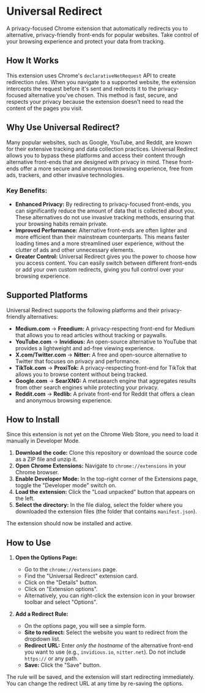 # Universal Redirect

A privacy-focused Chrome extension that automatically redirects you to alternative, privacy-friendly front-ends for popular websites. Take control of your browsing experience and protect your data from tracking.

## How It Works

This extension uses Chrome's `declarativeNetRequest` API to create redirection rules. When you navigate to a supported website, the extension intercepts the request before it's sent and redirects it to the privacy-focused alternative you've chosen. This method is fast, secure, and respects your privacy because the extension doesn't need to read the content of the pages you visit.

## Why Use Universal Redirect?

Many popular websites, such as Google, YouTube, and Reddit, are known for their extensive tracking and data collection practices. Universal Redirect allows you to bypass these platforms and access their content through alternative front-ends that are designed with privacy in mind. These front-ends offer a more secure and anonymous browsing experience, free from ads, trackers, and other invasive technologies.

### Key Benefits:

*   **Enhanced Privacy:** By redirecting to privacy-focused front-ends, you can significantly reduce the amount of data that is collected about you. These alternatives do not use invasive tracking methods, ensuring that your browsing habits remain private.
*   **Improved Performance:** Alternative front-ends are often lighter and more efficient than their mainstream counterparts. This means faster loading times and a more streamlined user experience, without the clutter of ads and other unnecessary elements.
*   **Greater Control:** Universal Redirect gives you the power to choose how you access content. You can easily switch between different front-ends or add your own custom redirects, giving you full control over your browsing experience.

## Supported Platforms

Universal Redirect supports the following platforms and their privacy-friendly alternatives:

*   **Medium.com** -> **Freedium:** A privacy-respecting front-end for Medium that allows you to read articles without tracking or paywalls.
*   **YouTube.com** -> **Invidious:** An open-source alternative to YouTube that provides a lightweight and ad-free viewing experience.
*   **X.com/Twitter.com** -> **Nitter:** A free and open-source alternative to Twitter that focuses on privacy and performance.
*   **TikTok.com** -> **ProxiTok:** A privacy-respecting front-end for TikTok that allows you to browse content without being tracked.
*   **Google.com** -> **SearXNG:** A metasearch engine that aggregates results from other search engines while protecting your privacy.
*   **Reddit.com** -> **Redlib:** A private front-end for Reddit that offers a clean and anonymous browsing experience.

## How to Install

Since this extension is not yet on the Chrome Web Store, you need to load it manually in Developer Mode.

1.  **Download the code:** Clone this repository or download the source code as a ZIP file and unzip it.
2.  **Open Chrome Extensions:** Navigate to `chrome://extensions` in your Chrome browser.
3.  **Enable Developer Mode:** In the top-right corner of the Extensions page, toggle the "Developer mode" switch on.
4.  **Load the extension:** Click the "Load unpacked" button that appears on the left.
5.  **Select the directory:** In the file dialog, select the folder where you downloaded the extension files (the folder that contains `manifest.json`).

The extension should now be installed and active.

## How to Use

1.  **Open the Options Page:**
    *   Go to the `chrome://extensions` page.
    *   Find the "Universal Redirect" extension card.
    *   Click on the "Details" button.
    *   Click on "Extension options".
    *   Alternatively, you can right-click the extension icon in your browser toolbar and select "Options".

2.  **Add a Redirect Rule:**
    *   On the options page, you will see a simple form.
    *   **Site to redirect:** Select the website you want to redirect from the dropdown list.
    *   **Redirect URL:** Enter *only the hostname* of the alternative front-end you want to use (e.g., `invidious.io`, `nitter.net`). Do not include `https://` or any path.
    *   **Save:** Click the "Save" button.

The rule will be saved, and the extension will start redirecting immediately. You can change the redirect URL at any time by re-saving the options.
